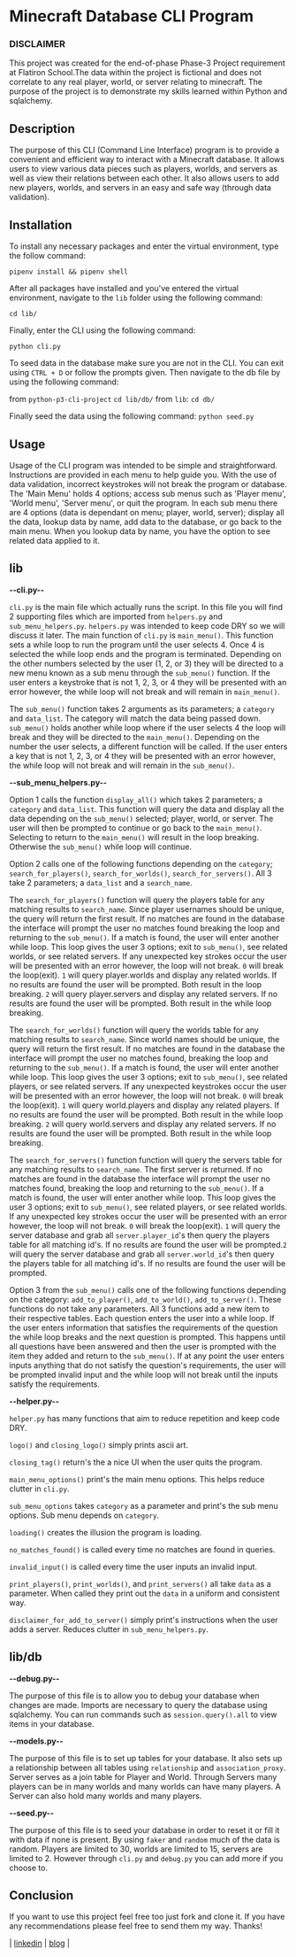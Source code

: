 # Minecraft Database CLI Program

### DISCLAIMER

This project was created for the end-of-phase Phase-3 Project requirement at Flatiron School.The data within the project is fictional and does not correlate to any real player, world, or server relating to minecraft. The purpose of the project is to demonstrate my skills learned within Python and sqlalchemy.

## Description 

The purpose of this CLI (Command Line Interface) program is to provide a convenient and efficient way to interact with a Minecraft database. It allows users to view various data pieces such as players, worlds, and servers as well as view their relations between each other. It also allows users to add new players, worlds, and servers in an easy and safe way (through data validation).

## Installation

To install any necessary packages and enter the virtual environment, type the follow command:

```pipenv install && pipenv shell```

After all packages have installed and you've entered the virtual environment, navigate to the `lib` folder using the following command:

```cd lib/```

Finally, enter the CLI using the following command:

```python cli.py```

To seed data in the database make sure you are not in the CLI. You can exit using `CTRL + D` or follow the prompts given. Then navigate to the db file by using the following command:

from `python-p3-cli-project`
```cd lib/db/```
from `lib`:
```cd db/```

Finally seed the data using the following command:
```python seed.py```

## Usage

Usage of the CLI program was intended to be simple and straightforward. Instructions are provided in each menu to help guide you. With the use of data validation, incorrect keystrokes will not break the program or database. The 'Main Menu' holds 4 options; access sub menus such as 'Player menu', 'World menu', 'Server menu', or quit the program. In each sub menu there are 4 options (data is dependant on menu; player, world, server); display all the data, lookup data by name, add data to the database, or go back to the main menu. When you lookup data by name, you have the option to see related data applied to it. 

## lib

**--cli.py--**

`cli.py` is the main file which actually runs the script. In this file you will find 2 supporting files which are imported from `helpers.py` and `sub_menu_helpers.py`. `helpers.py` was intended to keep code DRY so we will discuss it later. The main function of `cli.py` is `main_menu()`. This function sets a while loop to run the program until the user selects 4. Once 4 is selected the while loop ends and the program is terminated. Depending on the other numbers selected by the user (1, 2, or 3) they will be directed to a new menu known as a sub menu through the `sub_menu()` function. If the user enters a keystroke that is not 1, 2, 3, or 4 they will be presented with an error however, the while loop will not break and will remain in `main_menu()`. 

The `sub_menu()` function takes 2 arguments as its parameters; a `category` and `data_list`. The category will match the data being passed down. `sub_menu()` holds another while loop where if the user selects 4 the loop will break and they will be directed to the `main_menu()`. Depending on the number the user selects, a different function will be called. If the user enters a key that is not 1, 2, 3, or 4 they will be presented with an error however, the while loop will not break and will remain in the `sub_menu()`.

**--sub_menu_helpers.py--**

Option 1 calls the function `display_all()` which takes 2 parameters; a `category` and `data_list`. This function will query the data and display all the data depending on the `sub_menu()` selected; player, world, or server. The user will then be prompted to continue or go back to the `main_menu()`. Selecting to return to the `main_menu()` will result in the  loop breaking. Otherwise the `sub_menu()` while loop will continue.

Option 2 calls one of the following functions depending on the `category`; `search_for_players()`, `search_for_worlds()`, `search_for_servers()`. All 3 take 2 parameters; a `data_list` and a `search_name`. 

The `search_for_players()` function will query the players table for any matching results to `search_name`. Since player usernames should be unique, the query will return the first result. If no matches are found in the database the interface will prompt the user no matches found breaking the loop and returning to the `sub_menu()`. If a match is found, the user will enter another while loop. This loop gives the user 3 options; exit to `sub_menu()`, see related worlds, or see related servers. If any unexpected key strokes occur the user will be presented with an error however, the loop will not break. `0` will break the loop(exit). `1` will query player.worlds and display any related worlds. If no results are found the user will be prompted. Both result in the loop breaking. `2` will query player.servers and display any related servers. If no results are found the user will be prompted. Both result in the while loop breaking. 

The `search_for_worlds()` function will query the worlds table for any matching results to `search_name`. Since world names should be unique, the query will return the first result. If no matches are found in the database the interface will prompt the user no matches found, breaking the loop and returning to the `sub_menu()`. If a match is found, the user will enter another while loop. This loop gives the user 3 options; exit to `sub_menu()`, see related players, or see related servers. If any unexpected keystrokes occur the user will be presented with an error however, the loop will not break. `0` will break the loop(exit). `1` will query world.players and display any related players. If no results are found the user will be prompted. Both result in the while loop breaking. `2` will query world.servers and display any related servers. If no results are found the user will be prompted. Both result in the while loop breaking.

The `search_for_servers()` function function will query the servers table for any matching results to `search_name`. The first server is returned. If no matches are found in the database the interface will prompt the user no matches found, breaking the loop and returning to the `sub_menu()`. If a match is found, the user will enter another while loop. This loop gives the user 3 options; exit to `sub_menu()`, see related players, or see related worlds. If any unexpected key strokes occur the user will be presented with an error however, the loop will not break. `0` will break the loop(exit). `1` will query the server database and grab all `server.player_id`'s then query the players table for all matching id's. If no results are found the user will be prompted.`2` will query the server database and grab all `server.world_id`'s then query the players table for all matching id's. If no results are found the user will be prompted.

Option 3 from the `sub_menu()` calls one of the following functions depending on the category: `add_to_player()`, `add_to_world()`, `add_to_server()`. These functions do not take any parameters. All 3 functions add a new item to their respective tables. Each question enters the user into a while loop. If the user enters information that satisfies the requirements of the question the while loop breaks and the next question is prompted. This happens until all questions have been answered and then the user is prompted with the item they added and return to the `sub_menu()`. If at any point the user enters inputs anything that do not satisfy the question's requirements, the user will be prompted invalid input and the while loop will not break until the inputs satisfy the requirements. 

**--helper.py--**

`helper.py` has many functions that aim to reduce repetition and keep code DRY. 

`logo()` and `closing_logo()` simply prints ascii art. 

`closing_tag()` return's the a nice UI when the user quits the program.

`main_menu_options()` print's the main menu options. This helps reduce clutter in `cli.py`.

`sub_menu_options` takes `category` as a parameter and print's the sub menu options. Sub menu depends on `category`.

`loading()` creates the illusion the program is loading. 

`no_matches_found()` is called every time no matches are found in queries.

`invalid_input()` is called every time the user inputs an invalid input.

`print_players()`, `print_worlds()`, and `print_servers()` all take `data` as a parameter. When called they print out the `data` in a uniform and consistent way. 

`disclaimer_for_add_to_server()` simply print's instructions when the user adds a server. Reduces clutter in `sub_menu_helpers.py`.


## lib/db

**--debug.py--**

The purpose of this file is to allow you to debug your database when changes are made. Imports are necessary to query the database using sqlalchemy. You can run commands such as `session.query().all` to view items in your database.

**--models.py--**

The purpose of this file is to set up tables for your database. It also sets up a relationship between all tables using `relationship` and `association_proxy`. Server serves as a join table for Player and World. Through Servers many players can be in many worlds and many worlds can have many players. A Server can also hold many worlds and many players. 

**--seed.py--**

The purpose of this file is to seed your database in order to reset it or fill it with data if none is present. By using `faker` and `random` much of the data is random. Players are limited to 30, worlds are limited to 15, servers are limited to 2. However through `cli.py` and `debug.py` you can add more if you choose to.

## Conclusion
If you want to use this project feel free too just fork and clone it. If you have any recommendations please feel free to send them my way. Thanks!

| [linkedin](https://www.linkedin.com/in/jesse-ilc-se2023/) | [blog](https://dev.to/jesseilc123) |

